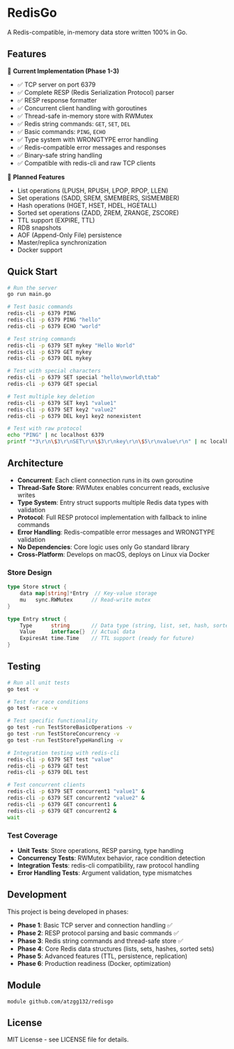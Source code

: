 # RedisGo

A Redis-compatible, in-memory data store written 100% in Go.

## Features

🚀 **Current Implementation (Phase 1-3)**
- ✅ TCP server on port 6379
- ✅ Complete RESP (Redis Serialization Protocol) parser
- ✅ RESP response formatter
- ✅ Concurrent client handling with goroutines
- ✅ Thread-safe in-memory store with RWMutex
- ✅ Redis string commands: `GET`, `SET`, `DEL`
- ✅ Basic commands: `PING`, `ECHO`
- ✅ Type system with WRONGTYPE error handling
- ✅ Redis-compatible error messages and responses
- ✅ Binary-safe string handling
- ✅ Compatible with redis-cli and raw TCP clients

🔮 **Planned Features**
- List operations (LPUSH, RPUSH, LPOP, RPOP, LLEN)
- Set operations (SADD, SREM, SMEMBERS, SISMEMBER)
- Hash operations (HGET, HSET, HDEL, HGETALL)
- Sorted set operations (ZADD, ZREM, ZRANGE, ZSCORE)
- TTL support (EXPIRE, TTL)
- RDB snapshots
- AOF (Append-Only File) persistence
- Master/replica synchronization
- Docker support

## Quick Start

```bash
# Run the server
go run main.go

# Test basic commands
redis-cli -p 6379 PING
redis-cli -p 6379 PING "hello"
redis-cli -p 6379 ECHO "world"

# Test string commands
redis-cli -p 6379 SET mykey "Hello World"
redis-cli -p 6379 GET mykey
redis-cli -p 6379 DEL mykey

# Test with special characters
redis-cli -p 6379 SET special "hello\nworld\ttab"
redis-cli -p 6379 GET special

# Test multiple key deletion
redis-cli -p 6379 SET key1 "value1"
redis-cli -p 6379 SET key2 "value2"
redis-cli -p 6379 DEL key1 key2 nonexistent

# Test with raw protocol
echo "PING" | nc localhost 6379
printf "*3\r\n\$3\r\nSET\r\n\$3\r\nkey\r\n\$5\r\nvalue\r\n" | nc localhost 6379
```

## Architecture

- **Concurrent**: Each client connection runs in its own goroutine
- **Thread-Safe Store**: RWMutex enables concurrent reads, exclusive writes
- **Type System**: Entry struct supports multiple Redis data types with validation
- **Protocol**: Full RESP protocol implementation with fallback to inline commands
- **Error Handling**: Redis-compatible error messages and WRONGTYPE validation
- **No Dependencies**: Core logic uses only Go standard library
- **Cross-Platform**: Develops on macOS, deploys on Linux via Docker

### Store Design

```go
type Store struct {
    data map[string]*Entry  // Key-value storage
    mu   sync.RWMutex      // Read-write mutex
}

type Entry struct {
    Type      string       // Data type (string, list, set, hash, sortedset)
    Value     interface{}  // Actual data
    ExpiresAt time.Time    // TTL support (ready for future)
}
```

## Testing

```bash
# Run all unit tests
go test -v

# Test for race conditions
go test -race -v

# Test specific functionality
go test -run TestStoreBasicOperations -v
go test -run TestStoreConcurrency -v
go test -run TestStoreTypeHandling -v

# Integration testing with redis-cli
redis-cli -p 6379 SET test "value"
redis-cli -p 6379 GET test
redis-cli -p 6379 DEL test

# Test concurrent clients
redis-cli -p 6379 SET concurrent1 "value1" &
redis-cli -p 6379 SET concurrent2 "value2" &
redis-cli -p 6379 GET concurrent1 &
redis-cli -p 6379 GET concurrent2 &
wait
```

### Test Coverage

- **Unit Tests**: Store operations, RESP parsing, type handling
- **Concurrency Tests**: RWMutex behavior, race condition detection
- **Integration Tests**: redis-cli compatibility, raw protocol handling
- **Error Handling Tests**: Argument validation, type mismatches

## Development

This project is being developed in phases:
- **Phase 1**: Basic TCP server and connection handling ✅
- **Phase 2**: RESP protocol parsing and basic commands ✅  
- **Phase 3**: Redis string commands and thread-safe store ✅
- **Phase 4**: Core Redis data structures (lists, sets, hashes, sorted sets)
- **Phase 5**: Advanced features (TTL, persistence, replication)
- **Phase 6**: Production readiness (Docker, optimization)

## Module

```
module github.com/atzgg132/redisgo
```

## License

MIT License - see LICENSE file for details.
